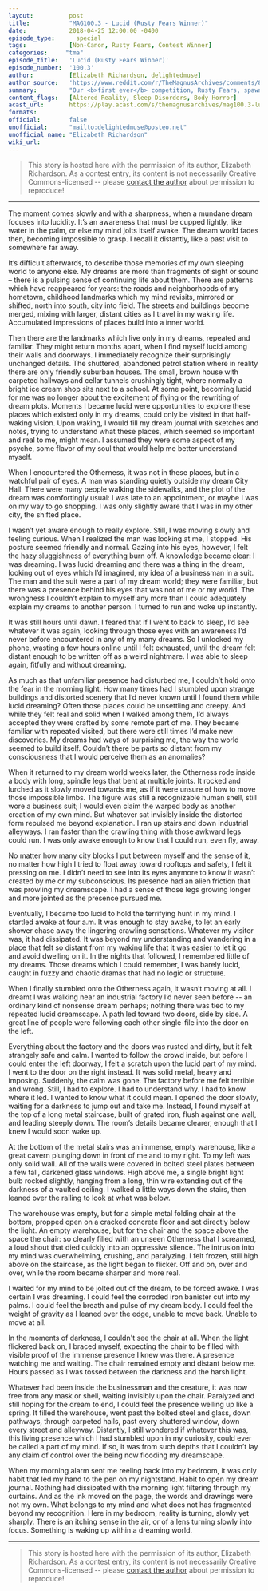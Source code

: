 ```yaml
---
layout:          post
title:           "MAG100.3 - Lucid (Rusty Fears Winner)"
date:            2018-04-25 12:00:00 -0400
episode_type:      special
tags:            [Non-Canon, Rusty Fears, Contest Winner]
categories:		"tma"
episode_title:   'Lucid (Rusty Fears Winner)'
episode_number:  '100.3'
author:          [Elizabeth Richardson, delightedmuse]
author_source:   'https://www.reddit.com/r/TheMagnusArchives/comments/8f0m7j/episode_1003_lucid_rusty_fears_competition_winner/dy0czez/'
summary:         "Our <b>first ever</b> competition, Rusty Fears, spawned an incredible amount of great entries. After hours of reading and deliberation in Rusty Towers, Alex, Jonny & Anil <a href='http://rustyquill.com/winning-fears/'>announced the winners</a>. This week's episode is the first of TWO winning stories written by fans like you and produced by us here at Rusty Quill. <br/><br/>Without further ado: \"Lucid\" is written by <b>Elizabeth Richardson</b> and read by Jonathan Sims. Listen in next week (and then keep listening of course) to catch the next winning story! <br/><br/>Note: this is a stand-alone piece of fiction and not part of the Magnus canon."
content_flags:   [Altered Reality, Sleep Disorders, Body Horror]
acast_url:       https://play.acast.com/s/themagnusarchives/mag100.3-lucid-rustyfearscompetitionwinner-
formats: 
official:        false
unofficial:      "mailto:delightedmuse@posteo.net"
unofficial_name: "Elizabeth Richardson"
wiki_url:        
---
```


> This story is hosted here with the permission of its author, Elizabeth Richardson. As a contest entry, its content is not necessarily Creative Commons-licensed -- please [contact the author](mailto:delightedmuse@posteo.net) about permission to reproduce!


------


The moment comes slowly and with a sharpness, when a mundane dream
focuses into lucidity. It’s an awareness that must be cupped lightly,
like water in the palm, or else my mind jolts itself awake. The dream
world fades then, becoming impossible to grasp. I recall it distantly,
like a past visit to somewhere far away.

It’s difficult afterwards, to describe those memories of my own sleeping
world to anyone else. My dreams are more than fragments of sight or
sound – there is a pulsing sense of continuing life about them. There
are patterns which have reappeared for years: the roads and
neighborhoods of my hometown, childhood landmarks which my mind
revisits, mirrored or shifted, north into south, city into field. The
streets and buildings become merged, mixing with larger, distant cities
as I travel in my waking life. Accumulated impressions of places build
into a inner world.

Then there are the landmarks which live only in my dreams, repeated and
familiar. They might return months apart, when I find myself lucid among
their walls and doorways. I immediately recognize their surprisingly
unchanged details. The shuttered, abandoned petrol station where in
reality there are only friendly suburban houses. The small, brown house
with carpeted hallways and cellar tunnels crushingly tight, where
normally a bright ice cream shop sits next to a school. At some point,
becoming lucid for me was no longer about the excitement of flying or
the rewriting of dream plots. Moments I became lucid were opportunities
to explore these places which existed only in my dreams, could only be
visited in that half-waking vision. Upon waking, I would fill my dream
journal with sketches and notes, trying to understand what these places,
which seemed so important and real to me, might mean. I assumed they
were some aspect of my psyche, some flavor of my soul that would help me
better understand myself.

When I encountered the Otherness, it was not in these places, but in a
watchful pair of eyes. A man was standing quietly outside my dream City
Hall. There were many people walking the sidewalks, and the plot of the
dream was comfortingly usual: I was late to an appointment, or maybe I
was on my way to go shopping. I was only slightly aware that I was in my
other city, the shifted place.

I wasn’t yet aware enough to really explore. Still, I was moving slowly
and feeling curious. When I realized the man was looking at me, I
stopped. His posture seemed friendly and normal. Gazing into his eyes,
however, I felt the hazy sluggishness of everything burn off. A
knowledge became clear: I was dreaming. I was lucid dreaming and there
was a thing in the dream, looking out of eyes which I’d imagined, my
idea of a businessman in a suit. The man and the suit were a part of my
dream world; they were familiar, but there was a presence behind his
eyes that was not of me or my world. The wrongness I couldn’t explain to
myself any more than I could adequately explain my dreams to another
person. I turned to run and woke up instantly.

It was still hours until dawn. I feared that if I went to back to sleep,
I’d see whatever it was again, looking through those eyes with an
awareness I’d never before encountered in any of my many dreams. So I
unlocked my phone, wasting a few hours online until I felt exhausted,
until the dream felt distant enough to be written off as a weird
nightmare. I was able to sleep again, fitfully and without dreaming.

As much as that unfamiliar presence had disturbed me, I couldn’t hold
onto the fear in the morning light. How many times had I stumbled upon
strange buildings and distorted scenery that I’d never known until I
found them while lucid dreaming? Often those places could be unsettling
and creepy. And while they felt real and solid when I walked among them,
I’d always accepted they were crafted by some remote part of me. They
became familiar with repeated visited, but there were still times I’d
make new discoveries. My dreams had ways of surprising me, the way the
world seemed to build itself. Couldn’t there be parts so distant from my
consciousness that I would perceive them as an anomalies?

When it returned to my dream world weeks later, the Otherness rode
inside a body with long, spindle legs that bent at multiple joints. It
rocked and lurched as it slowly moved towards me, as if it were unsure
of how to move those impossible limbs. The figure was still a
recognizable human shell, still wore a business suit; I would even claim
the warped body as another creation of my own mind. But whatever sat
invisibly inside the distorted form repulsed me beyond explanation. I
ran up stairs and down industrial alleyways. I ran faster than the
crawling thing with those awkward legs could run. I was only awake
enough to know that I could run, even fly, away.

No matter how many city blocks I put between myself and the sense of it,
no matter how high I tried to float away toward rooftops and safety, I
felt it pressing on me. I didn’t need to see into its eyes anymore to
know it wasn’t created by me or my subconscious. Its presence had an
alien friction that was prowling my dreamscape. I had a sense of those
legs growing longer and more jointed as the presence pursued me.

Eventually, I became too lucid to hold the terrifying hunt in my mind. I
startled awake at four a.m. It was enough to stay awake, to let an early
shower chase away the lingering crawling sensations. Whatever my visitor
was, it had dissipated. It was beyond my understanding and wandering in
a place that felt so distant from my waking life that it was easier to
let it go and avoid dwelling on it. In the nights that followed, I
remembered little of my dreams. Those dreams which I could remember, I
was barely lucid, caught in fuzzy and chaotic dramas that had no logic
or structure.

When I finally stumbled onto the Otherness again, it wasn’t moving at
all. I dreamt I was walking near an industrial factory I’d never seen
before -- an ordinary kind of nonsense dream perhaps; nothing there was
tied to my repeated lucid dreamscape. A path led toward two doors, side
by side. A great line of people were following each other single-file
into the door on the left.

Everything about the factory and the doors was rusted and dirty, but it
felt strangely safe and calm. I wanted to follow the crowd inside, but
before I could enter the left doorway, I felt a scratch upon the lucid
part of my mind. I went to the door on the right instead. It was solid
metal, heavy and imposing. Suddenly, the calm was gone. The factory
before me felt terrible and wrong. Still, I had to explore. I had to
understand why. I had to know where it led. I wanted to know what it
could mean. I opened the door slowly, waiting for a darkness to jump out
and take me. Instead, I found myself at the top of a long metal
staircase, built of grated iron, flush against one wall, and leading
steeply down. The room’s details became clearer, enough that I knew I
would soon wake up.

At the bottom of the metal stairs was an immense, empty warehouse, like
a great cavern plunging down in front of me and to my right. To my left
was only solid wall. All of the walls were covered in bolted steel
plates between a few tall, darkened glass windows. High above me, a
single bright light bulb rocked slightly, hanging from a long, thin wire
extending out of the darkness of a vaulted ceiling. I walked a little
ways down the stairs, then leaned over the railing to look at what was
below.

The warehouse was empty, but for a simple metal folding chair at the
bottom, propped open on a cracked concrete floor and set directly below
the light. An empty warehouse, but for the chair and the space above the
space the chair: so clearly filled with an unseen Otherness that I
screamed, a loud shout that died quickly into an oppressive silence. The
intrusion into my mind was overwhelming, crushing, and paralyzing. I
felt frozen, still high above on the staircase, as the light began to
flicker. Off and on, over and over, while the room became sharper and
more real.

I waited for my mind to be jolted out of the dream, to be forced awake.
I was certain I was dreaming. I could feel the corroded iron banister
cut into my palms. I could feel the breath and pulse of my dream body. I
could feel the weight of gravity as I leaned over the edge, unable to
move back. Unable to move at all.

In the moments of darkness, I couldn't see the chair at all. When the
light flickered back on, I braced myself, expecting the chair to be
filled with visible proof of the immense presence I knew was there. A
presence watching me and waiting. The chair remained empty and distant
below me. Hours passed as I was tossed between the darkness and the
harsh light.

Whatever had been inside the businessman and the creature, it was now
free from any mask or shell, waiting invisibly upon the chair. Paralyzed
and still hoping for the dream to end, I could feel the presence welling
up like a spring. It filled the warehouse, went past the bolted steel
and glass, down pathways, through carpeted halls, past every shuttered
window, down every street and alleyway. Distantly, I still wondered if
whatever this was, this living presence which I had stumbled upon in my
curiosity, could ever be called a part of my mind. If so, it was from
such depths that I couldn’t lay any claim of control over the being now
flooding my dreamscape.

When my morning alarm sent me reeling back into my bedroom, it was only
habit that led my hand to the pen on my nightstand. Habit to open my
dream journal. Nothing had dissipated with the morning light filtering
through my curtains. And as the ink moved on the page, the words and
drawings were not my own. What belongs to my mind and what does not has
fragmented beyond my recognition. Here in my bedroom, reality is
turning, slowly yet sharply. There is an itching sense in the air, or of
a lens turning slowly into focus. Something is waking up within a
dreaming world.


------


> This story is hosted here with the permission of its author, Elizabeth Richardson. As a contest entry, its content is not necessarily Creative Commons-licensed -- please [contact the author](mailto:delightedmuse@posteo.net) about permission to reproduce!